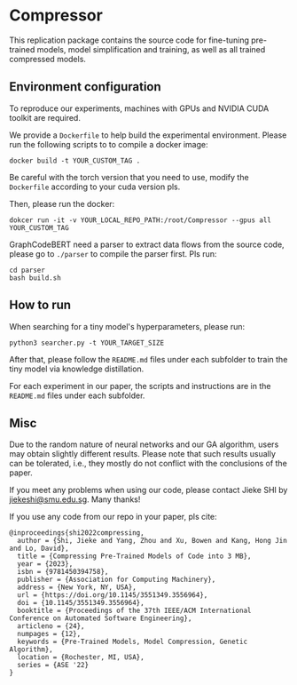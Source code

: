 # Compressor

This replication package contains the source code for fine-tuning pre-trained models, model simplification and training, as well as all trained compressed models.

## Environment configuration

To reproduce our experiments, machines with GPUs and NVIDIA CUDA toolkit are required.

We provide a `Dockerfile` to help build the experimental environment. Please run the following scripts to to compile a docker image:
```
docker build -t YOUR_CUSTOM_TAG .
```
Be careful with the torch version that you need to use, modify the `Dockerfile` according to your cuda version pls.

Then, please run the docker:
```
dokcer run -it -v YOUR_LOCAL_REPO_PATH:/root/Compressor --gpus all YOUR_CUSTOM_TAG
```

GraphCodeBERT need a parser to extract data flows from the source code, please go to `./parser` to compile the parser first. Pls run:
```
cd parser
bash build.sh
```

## How to run
When searching for a tiny model's hyperparameters, please run:
```
python3 searcher.py -t YOUR_TARGET_SIZE
```
After that, please follow the `README.md` files under each subfolder to train the tiny model via knowledge distillation.

For each experiment in our paper, the scripts and instructions  are in the `README.md` files under each subfolder.

## Misc

Due to the random nature of neural networks and our GA algorithm, users may obtain slightly different results. Please note that such results usually can be tolerated, i.e., they mostly do not conflict with the conclusions of the paper.

If you meet any problems when using our code, please contact Jieke SHI by [jiekeshi@smu.edu.sg](mailto:jiekeshi@smu.edu.sg). Many thanks!

If you use any code from our repo in your paper, pls cite:

```
@inproceedings{shi2022compressing,
  author = {Shi, Jieke and Yang, Zhou and Xu, Bowen and Kang, Hong Jin and Lo, David},
  title = {Compressing Pre-Trained Models of Code into 3 MB},
  year = {2023},
  isbn = {9781450394758},
  publisher = {Association for Computing Machinery},
  address = {New York, NY, USA},
  url = {https://doi.org/10.1145/3551349.3556964},
  doi = {10.1145/3551349.3556964},
  booktitle = {Proceedings of the 37th IEEE/ACM International Conference on Automated Software Engineering},
  articleno = {24},
  numpages = {12},
  keywords = {Pre-Trained Models, Model Compression, Genetic Algorithm},
  location = {Rochester, MI, USA},
  series = {ASE '22}
}
```

